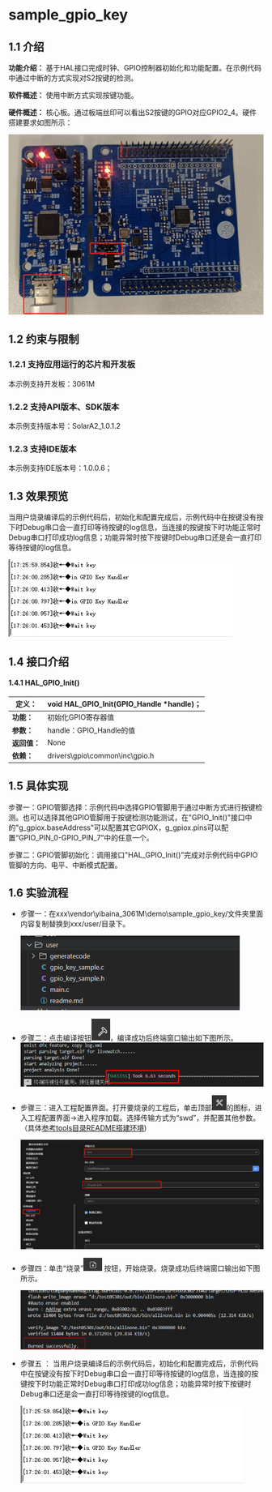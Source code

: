 # sample_gpio_key

## 1.1 介绍

**功能介绍：** 基于HAL接口完成时钟、GPIO控制器初始化和功能配置。在示例代码中通过中断的方式实现对S2按键的检测。

**软件概述：** 使用中断方式实现按键功能。

**硬件概述：** 核心板。通过板端丝印可以看出S2按键的GPIO对应GPIO2_4。硬件搭建要求如图所示：



![image-20240829165616356](../../../../docs/pic/tools/image-20240829165616356.png)

## 1.2 约束与限制

### 1.2.1 支持应用运行的芯片和开发板

  本示例支持开发板：3061M

### 1.2.2 支持API版本、SDK版本

  本示例支持版本号：SolarA2_1.0.1.2

### 1.2.3 支持IDE版本

  本示例支持IDE版本号：1.0.0.6；

## 1.3 效果预览

  当用户烧录编译后的示例代码后，初始化和配置完成后，示例代码中在按键没有按下时Debug串口会一直打印等待按键的log信息，当连接的按键按下时功能正常时Debug串口打印成功log信息；功能异常时按下按键时Debug串口还是会一直打印等待按键的log信息。

![image-20240829172606786](../../../../docs/pic/sample_gpio_key/image-20240829172606786.png)

## 1.4 接口介绍

#### 1.4.1 HAL_GPIO_Init()

| **定义：**   | void HAL_GPIO_Init(GPIO_Handle *handle)； |
| ------------ | ----------------------------------------- |
| **功能：**   | 初始化GPIO寄存器值                        |
| **参数：**   | handle：GPIO_Handle的值                   |
| **返回值：** | None                                      |
| **依赖：**   | drivers\gpio\common\inc\gpio.h            |

##  1.5 具体实现

  步骤一：GPIO管脚选择：示例代码中选择GPIO管脚用于通过中断方式进行按键检测。也可以选择其他GPIO管脚用于按键检测功能测试，在"GPIO_Init()"接口中的"g_gpiox.baseAddress"可以配置其它GPIOX，g_gpiox.pins可以配置“GPIO_PIN_0-GPIO_PIN_7”中的任意一个。

  步骤二：GPIO管脚初始化：调用接口"HAL_GPIO_Init()”完成对示例代码中GPIO管脚的方向、电平、中断模式配置。

## 1.6 实验流程

- 步骤一：在xxx\vendor\yibaina_3061M\demo\sample_gpio_key/文件夹里面内容复制替换到xxx/user/目录下。

  ![image-20240829174750105](../../../../docs/pic/sample_gpio_key/image-20240829174750105.png)


- 步骤二：点击编译按钮![image-20240528173107958](../../../../docs/pic/sample_gpio_key/image-20240528173107958-17249242848691.png)，编译成功后终端窗口输出如下图所示。
  ![image-20240624165330284](../../../../docs/pic/tools/image-20240624165330284.png)

  

- 步骤三：进入工程配置界面。打开要烧录的工程后，单击顶部![image-20240624154427635](../../../../docs/pic/sample_gpio_key/image-20240624154427635-17249243742892.png)的图标，进入工程配置界面->进入程序加载。选择传输方式为“swd”，并配置其他参数。（具体[参考tools目录README搭建环境](https://gitee.com/HiSpark/open_mcu/tree/master/tools))

  ![image-20240829174913995](../../../../docs/pic/sample_gpio_key/image-20240829174913995.png)

- 步骤四：单击“烧录”![image-20240624162016190](../../../../docs/pic/tools/image-20240624162016190.png) 按钮，开始烧录。烧录成功后终端窗口输出如下图所示。

  ![image-20240624162037834](../../../../docs/pic/sample_gpio_key/image-20240624162037834-17249245112874.png)

* 步骤五 ： 当用户烧录编译后的示例代码后，初始化和配置完成后，示例代码中在按键没有按下时Debug串口会一直打印等待按键的log信息，当连接的按键按下时功能正常时Debug串口打印成功log信息；功能异常时按下按键时Debug串口还是会一直打印等待按键的log信息。

  ![image-20240829172606786](../../../../docs/pic/sample_gpio_key/image-20240829172606786.png)

  

  